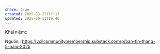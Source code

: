 ```yaml
---
share: true
created: 2025-03-27T17:13
updated: 2025-09-11T09:46
---
```

Khái niệm:: 

Nguồn:: https://vcilcommunitymembership.substack.com/p/ban-tin-thang-5-nam-2025